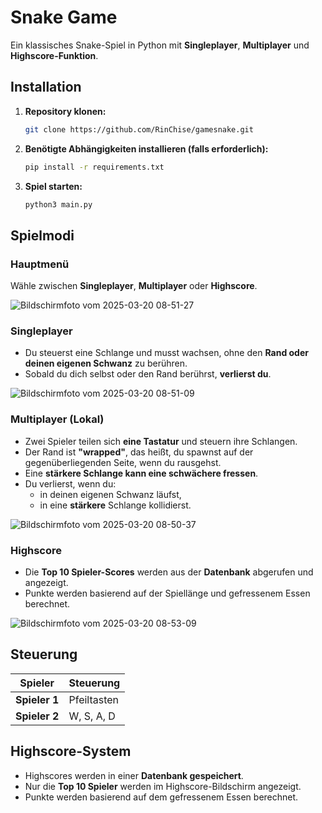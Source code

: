 
# Snake Game

Ein klassisches Snake-Spiel in Python mit **Singleplayer**, **Multiplayer** und **Highscore-Funktion**.  

## Installation

1. **Repository klonen:**
   ```sh
   git clone https://github.com/RinChise/gamesnake.git
   ```
2. **Benötigte Abhängigkeiten installieren (falls erforderlich):**
   ```sh
   pip install -r requirements.txt
   ```
3. **Spiel starten:**
   ```sh
   python3 main.py
   ```

## Spielmodi

### **Hauptmenü**
Wähle zwischen **Singleplayer**, **Multiplayer** oder **Highscore**.

![Bildschirmfoto vom 2025-03-20 08-51-27](https://github.com/user-attachments/assets/8e387557-fb27-4640-8099-4c8a501106e4)


### **Singleplayer**
- Du steuerst eine Schlange und musst wachsen, ohne den **Rand oder deinen eigenen Schwanz** zu berühren.  
- Sobald du dich selbst oder den Rand berührst, **verlierst du**.

![Bildschirmfoto vom 2025-03-20 08-51-09](https://github.com/user-attachments/assets/465220ef-717b-43c9-865f-f977a621da5a)


### **Multiplayer (Lokal)**
- Zwei Spieler teilen sich **eine Tastatur** und steuern ihre Schlangen.
- Der Rand ist **"wrapped"**, das heißt, du spawnst auf der gegenüberliegenden Seite, wenn du rausgehst.
- Eine **stärkere Schlange kann eine schwächere fressen**.
- Du verlierst, wenn du:
  - in deinen eigenen Schwanz läufst,
  - in eine **stärkere** Schlange kollidierst.
 
![Bildschirmfoto vom 2025-03-20 08-50-37](https://github.com/user-attachments/assets/dcaf030a-7d45-479e-83c5-773bb4d3296a)


### **Highscore**
- Die **Top 10 Spieler-Scores** werden aus der **Datenbank** abgerufen und angezeigt.
- Punkte werden basierend auf der Spiellänge und gefressenem Essen berechnet.

![Bildschirmfoto vom 2025-03-20 08-53-09](https://github.com/user-attachments/assets/fb70f143-c135-4c96-81aa-faf798de56fd)


## Steuerung

| Spieler | Steuerung   |
|---------|-------------|
| **Spieler 1** | Pfeiltasten |
| **Spieler 2** | W, S, A, D  |

## Highscore-System

- Highscores werden in einer **Datenbank gespeichert**.
- Nur die **Top 10 Spieler** werden im Highscore-Bildschirm angezeigt.
- Punkte werden basierend auf dem gefressenem Essen berechnet.
